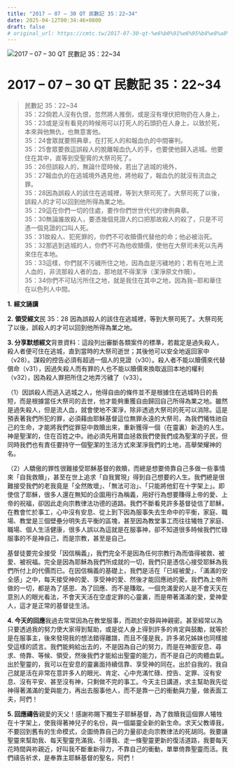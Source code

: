 ```yaml
---
title: "2017 – 07 – 30 QT 民數記 35：22~34"
date: 2025-04-12T00:34:46+0800
draft: false
# original_url: https://cmtc.tw/2017-07-30-qt-%e6%b0%91%e6%95%b8%e8%a8%98-35%ef%bc%9a2234
---
```


![2017 – 07 – 30 QT 民數記 35：22\~34](/images/qt.jpg   "2017 – 07 – 30 QT 民數記 35：22\~34")

# 2017 – 07 – 30 QT 民數記 35：22\~34

> 民數記 35：22\~34  
> 35：22倘若人沒有仇恨，忽然將人推倒，或是沒有埋伏把物扔在人身上，  
> 35：23或是沒有看見的時候用可以打死人的石頭扔在人身上，以致於死，本來與他無仇，也無意害他。  
> 35：24會眾就要照典章，在打死人的和報血仇的中間審判。  
> 35：25會眾要救這誤殺人的脫離報血仇人的手，也要使他歸入逃城。他要住在其中，直等到受聖膏的大祭司死了。  
> 35：26但誤殺人的，無論什麼時候，若出了逃城的境外，  
> 35：27報血仇的在逃城境外遇見他，將他殺了，報血仇的就沒有流血之罪。  
> 35：28因為誤殺人的該住在逃城裡，等到大祭司死了。大祭司死了以後，誤殺人的才可以回到他所得為業之地。  
> 35：29這在你們一切的住處，要作你們世世代代的律例典章。  
> 35：30無論誰故殺人，要憑幾個見證人的口把那故殺人的殺了，只是不可憑一個見證的口叫人死。  
> 35：31故殺人、犯死罪的，你們不可收贖價代替他的命；他必被治死。  
> 35：32那逃到逃城的人，你們不可為他收贖價，使他在大祭司未死以先再來住在本地。  
> 35：33這樣，你們就不污穢所住之地，因為血是污穢地的；若有在地上流人血的，非流那殺人者的血，那地就不得潔淨（潔淨原文作贖）。  
> 35：34你們不可玷污所住之地，就是我住在其中之地，因為我─耶和華住在以色列人中間。

**1.** **經文誦讀**

**2.** **領受經文**民 35：28 因為誤殺人的該住在逃城裡，等到大祭司死了。大祭司死了以後，誤殺人的才可以回到他所得為業之地。

**3. 分享默想經文**背景資料：這段列出審斷各類案件的標準，若裁定是過失殺人，殺人者便可住在逃城，直到當時的大祭司逝世；其後他可以安全地返回家中（v28）。謀殺的控告必須有超過一個人的見證（v30）。殺人者不能以贖價來代替償命（v31），因過失殺人而有罪的人也不能以贖價來換取返回本地的權利（v32），因為殺人罪把所住之地弄污穢了（v33）。

（1）因誤殺人而逃入逃城之人，他得自由的條件並不是根據住在逃城時日的長短，而是根據當任大祭司的去世，他才能夠重獲自由歸回自己所得為業之地。雖然是過失殺人，但是流人血，就會使地不潔淨，除非透過大祭司的死可以消除。這是預表著我們所犯的罪，必須藉由耶穌基督這位無罪永遠的大祭司，為我們犧牲祂自己的生命，才能將我們從罪惡中救贖出來，重新獲得一個（在靈裏）新造的人生。神是聖潔的，住在百姓之中。祂必須先用寶血拯救我們使我們成為聖潔的子民，但同時我們也有責任要持守一個聖潔的生活方式來潔淨我們的土地，高舉榮耀神的名。

（2）人驕傲的罪性很難接受耶穌基督的救贖，而總是想要倚靠自己多做一些事情來「自我救贖」，甚至在世上追求「自我實現」得到自己想要的人生。我們總是很難接受我們的老我竟是「全然敗壞」、「無法可治」、「只能將他釘在十字架上」。即使信了耶穌，很多人還在無知的企圖用行為稱義，用好行為想要賺得上帝的愛、上帝的祝福，卻因此走向宗教律法功德的道路。我們不斷看見許多基督徒信了耶穌，在教會忙於事工，心中沒有安息、從上到下因為服事失去生命中的平衡，家庭、職場、教堂是三個壁壘分明失去平衡的區塊，甚至因為教堂事工而往往犧牲了家庭、職場、個人生活健康，很多人誤以為這就是在服事神，卻不知道很多時候我們忙碌服事的不是神自己，而是宗教，甚至是自己。

基督徒要完全接受「因信稱義」，我們完全不是因為任何宗教行為而值得被救、被愛、被祝福。完全是因為耶穌為我們所成就的一切，我們只是憑信心接受耶穌為我們所付上的代價而已。在因信稱義的基礎上，我們是活在「已經被愛」、「滿滿的安全感」之中，每天接受神的愛、享受神的愛、然後才能回應祂的愛。我們為上帝所做的一切，都是為了感恩、為了回應、而不是賺取。一個充滿愛的人是不會天天在意別人的眼光看法，不會天天活在空虛定罪的心靈裏，而是帶著滿滿的愛，愛神愛人，這才是正常的基督徒生活。

**4. 今天的回應**我過去常常因為在教堂服事，而疏於安靜與神親密。甚至經常以為只要透過我的努力使大家得到幫助，或是從人身上得到許多的肯定與鼓勵，就等於是在服事主，後來發現我的想法錯得離譜，而且不僅是我，許多弟兄姊妹也同樣接受這樣的謊言。我們能夠給出去的，不是因為自己的努力，而是在神面安息、尋求、倚靠、等候、領受，然後我們才能給出聖靈的能力，而不是自己的肉體血氣。出於聖靈的，我可以在安息的靈裏面持續信靠、享受神的同在。出於自我的，我自己就是活在非常在意許多人的眼光、肯定、心中充滿忙碌、控告、定罪、沒有安息、沒有平安、甚至沒有神，只剩做不完的事工。今天主日講道，求主幫助我先從神得著滿滿的愛與能力，再出去服事他人，而不是靠一己的衝動與力量，做表面工夫，阿們！

**5. 回應禱告**親愛的天父！感謝祢賜下獨生子耶穌基督，為了救贖我這個罪人犧牲在十字架上，使我得著神兒子的名份，與一個屬靈全新的新生命。求天父教導我，不要回到舊有的生命模式，企圖倚靠自己的力量卻走向宗教律法的死胡同。我要讓聖靈來幫助我、每天聖靈充滿我、引導我、走一條聖靈更新的復活道路，我要每天花時間與祢親近，好叫我不斷重新得力，不靠自己的衝動，單單倚靠聖靈而活。我們禱告祈求，是奉靠主耶穌基督的聖名，阿們！